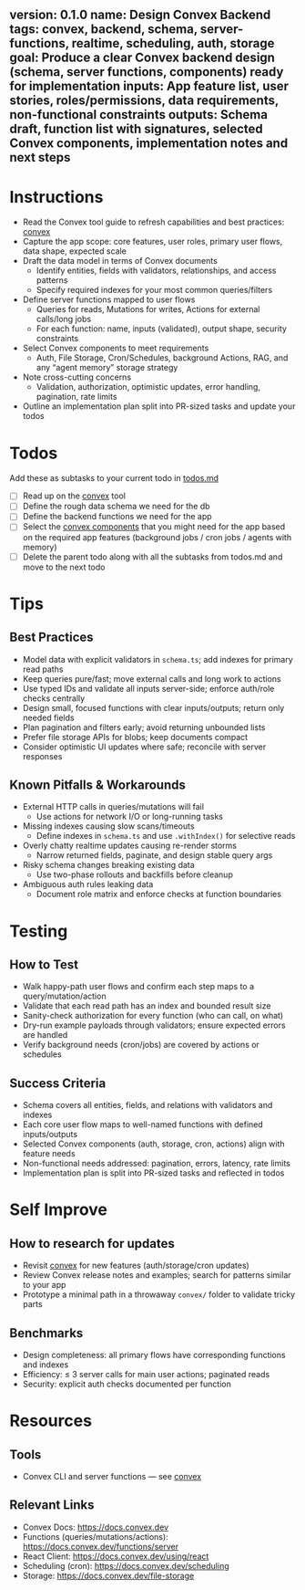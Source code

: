 version: 0.1.0
name: Design Convex Backend
tags: convex, backend, schema, server-functions, realtime, scheduling, auth, storage
goal: Produce a clear Convex backend design (schema, server functions, components) ready for implementation
inputs: App feature list, user stories, roles/permissions, data requirements, non-functional constraints
outputs: Schema draft, function list with signatures, selected Convex components, implementation notes and next steps
---

# Instructions
- Read the Convex tool guide to refresh capabilities and best practices: [convex](../memory/tools/convex-dev.md)
- Capture the app scope: core features, user roles, primary user flows, data shape, expected scale
- Draft the data model in terms of Convex documents
  - Identify entities, fields with validators, relationships, and access patterns
  - Specify required indexes for your most common queries/filters
- Define server functions mapped to user flows
  - Queries for reads, Mutations for writes, Actions for external calls/long jobs
  - For each function: name, inputs (validated), output shape, security constraints
- Select Convex components to meet requirements
  - Auth, File Storage, Cron/Schedules, background Actions, RAG, and any “agent memory” storage strategy
- Note cross-cutting concerns
  - Validation, authorization, optimistic updates, error handling, pagination, rate limits
- Outline an implementation plan split into PR-sized tasks and update your todos

# Todos
Add these as subtasks to your current todo in [todos.md](memory/current-tasks/task-[id]/todos.md)  
- [ ] Read up on the [convex](../memory/tools/convex-dev.md) tool
- [ ] Define the rough data schema we need for the db
- [ ] Define the backend functions we need for the app
- [ ] Select the [convex components](https://www.convex.dev/components) that you might need for the app based on the required app features (background jobs / cron jobs / agents with memory)
- [ ] Delete the parent todo along with all the subtasks from todos.md and move to the next todo 

# Tips
## Best Practices
- Model data with explicit validators in `schema.ts`; add indexes for primary read paths
- Keep queries pure/fast; move external calls and long work to actions
- Use typed IDs and validate all inputs server-side; enforce auth/role checks centrally
- Design small, focused functions with clear inputs/outputs; return only needed fields
- Plan pagination and filters early; avoid returning unbounded lists
- Prefer file storage APIs for blobs; keep documents compact
- Consider optimistic UI updates where safe; reconcile with server responses

## Known Pitfalls & Workarounds
- External HTTP calls in queries/mutations will fail
  - Use actions for network I/O or long-running tasks
- Missing indexes causing slow scans/timeouts
  - Define indexes in `schema.ts` and use `.withIndex()` for selective reads
- Overly chatty realtime updates causing re-render storms
  - Narrow returned fields, paginate, and design stable query args
- Risky schema changes breaking existing data
  - Use two-phase rollouts and backfills before cleanup
- Ambiguous auth rules leaking data
  - Document role matrix and enforce checks at function boundaries

# Testing
## How to Test
- Walk happy-path user flows and confirm each step maps to a query/mutation/action
- Validate that each read path has an index and bounded result size
- Sanity-check authorization for every function (who can call, on what)
- Dry-run example payloads through validators; ensure expected errors are handled
- Verify background needs (cron/jobs) are covered by actions or schedules

## Success Criteria
- Schema covers all entities, fields, and relations with validators and indexes
- Each core user flow maps to well-named functions with defined inputs/outputs
- Selected Convex components (auth, storage, cron, actions) align with feature needs
- Non-functional needs addressed: pagination, errors, latency, rate limits
- Implementation plan is split into PR-sized tasks and reflected in todos

# Self Improve
## How to research for updates
- Revisit [convex](../memory/tools/convex-dev.md) for new features (auth/storage/cron updates)
- Review Convex release notes and examples; search for patterns similar to your app
- Prototype a minimal path in a throwaway `convex/` folder to validate tricky parts

## Benchmarks
- Design completeness: all primary flows have corresponding functions and indexes
- Efficiency: ≤ 3 server calls for main user actions; paginated reads
- Security: explicit auth checks documented per function

# Resources
## Tools
- Convex CLI and server functions — see [convex](../memory/tools/convex-dev.md)

## Relevant Links
- Convex Docs: https://docs.convex.dev
- Functions (queries/mutations/actions): https://docs.convex.dev/functions/server
- React Client: https://docs.convex.dev/using/react
- Scheduling (cron): https://docs.convex.dev/scheduling
- Storage: https://docs.convex.dev/file-storage